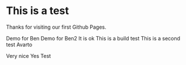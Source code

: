 # This is a test

Thanks for visiting our first Github Pages.

Demo for Ben
Demo for Ben2
It is ok
This is a build test
This is a second test
Avarto

Very nice
Yes
Test